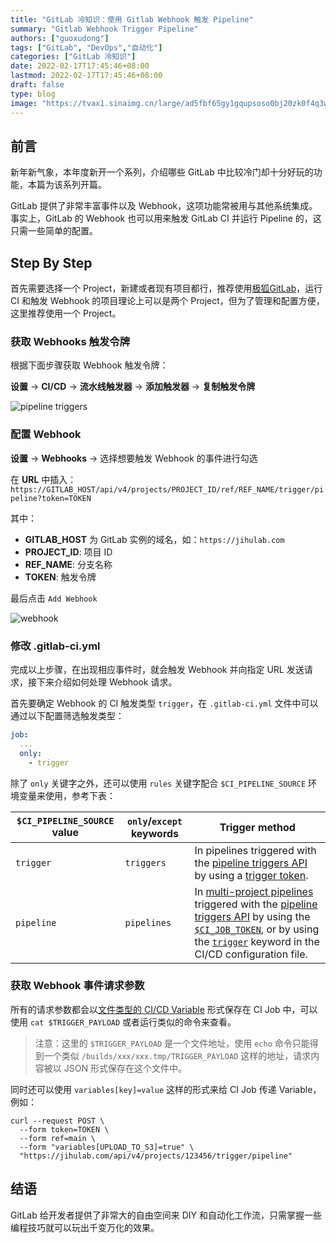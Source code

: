 ```yaml
---
title: "GitLab 冷知识：使用 Gitlab Webhook 触发 Pipeline"
summary: "Gitlab Webhook Trigger Pipeline"
authors: ["guoxudong"]
tags: ["GitLab", "DevOps","自动化"]
categories: ["GitLab 冷知识"]
date: 2022-02-17T17:45:46+08:00
lastmod: 2022-02-17T17:45:46+08:00
draft: false
type: blog
image: "https://tvax1.sinaimg.cn/large/ad5fbf65gy1gqupsoso0bj20zk0f4q3w.jpg"
---
```

## 前言

新年新气象，本年度新开一个系列，介绍哪些 GitLab 中比较冷门却十分好玩的功能，本篇为该系列开篇。

GitLab 提供了非常丰富事件以及 Webhook，这项功能常被用与其他系统集成。事实上，GitLab 的 Webhook 也可以用来触发 GitLab CI 并运行 Pipeline 的，这只需一些简单的配置。

## Step By Step

首先需要选择一个 Project，新建或者现有项目都行，推荐使用[极狐GitLab](https://jihulab.com/)，运行 CI 和触发 Webhook 的项目理论上可以是两个 Project，但为了管理和配置方便，这里推荐使用一个 Project。

### 获取 Webhooks 触发令牌

根据下面步骤获取 Webhook 触发令牌：

**设置** -> **CI/CD** -> **流水线触发器** -> **添加触发器** -> **复制触发令牌**

![pipeline triggers](https://tvax4.sinaimg.cn/large/ad5fbf65gy1gzgnuzrauxj22fe0y0qfb.jpg)

### 配置 Webhook

 **设置** -> **Webhooks** -> 选择想要触发 Webhook 的事件进行勾选

在 **URL** 中插入： `https://GITLAB_HOST/api/v4/projects/PROJECT_ID/ref/REF_NAME/trigger/pipeline?token=TOKEN`

其中：
- **GITLAB_HOST** 为 GitLab 实例的域名，如：`https://jihulab.com`
- **PROJECT_ID**: 项目 ID
- **REF_NAME**: 分支名称
- **TOKEN**: 触发令牌

最后点击 `Add Webhook`

![webhook](https://tvax1.sinaimg.cn/large/ad5fbf65gy1gzgnwxwevsj22ci15kh3o.jpg)

### 修改 .gitlab-ci.yml

完成以上步骤，在出现相应事件时，就会触发 Webhook 并向指定 URL 发送请求，接下来介绍如何处理 Webhook 请求。

首先要确定 Webhook 的 CI 触发类型 `trigger`，在 `.gitlab-ci.yml` 文件中可以通过以下配置筛选触发类型：

```yaml
job:
  ...
  only:
    - trigger
```

除了 `only` 关键字之外，还可以使用 `rules` 关键字配合 `$CI_PIPELINE_SOURCE` 环境变量来使用，参考下表：

| `$CI_PIPELINE_SOURCE` value | `only`/`except` keywords | Trigger method      |
|-----------------------------|--------------------------|---------------------|
| `trigger`                   | `triggers`               | In pipelines triggered with the [pipeline triggers API](https://docs.gitlab.com/ee/api/pipeline_triggers.html) by using a [trigger token](https://docs.gitlab.com/ee/ci/triggers/index.html#create-a-trigger-token). |
| `pipeline`                  | `pipelines`              | In [multi-project pipelines](https://docs.gitlab.com/ee/ci/pipelines/multi_project_pipelines.html#create-multi-project-pipelines-by-using-the-api) triggered with the [pipeline triggers API](https://docs.gitlab.com/ee/api/pipeline_triggers.html) by using the [`$CI_JOB_TOKEN`](https://docs.gitlab.com/ee/ci/jobs/ci_job_token.html), or by using the [`trigger`](https://docs.gitlab.com/ee/ci/yaml/index.html#trigger) keyword in the CI/CD configuration file. |

### 获取 Webhook 事件请求参数

所有的请求参数都会以[文件类型的 CI/CD Variable](https://docs.gitlab.com/ee/ci/variables/index.html#cicd-variable-types)  形式保存在 CI Job 中，可以使用 `cat $TRIGGER_PAYLOAD` 或者运行类似的命令来查看。

> 注意：这里的 `$TRIGGER_PAYLOAD` 是一个文件地址，使用 `echo` 命令只能得到一个类似 `/builds/xxx/xxx.tmp/TRIGGER_PAYLOAD` 这样的地址，请求内容被以 JSON 形式保存在这个文件中。

同时还可以使用 `variables[key]=value` 这样的形式来给 CI Job 传递 Variable，例如：

```shell
curl --request POST \
  --form token=TOKEN \
  --form ref=main \
  --form "variables[UPLOAD_TO_S3]=true" \
  "https://jihulab.com/api/v4/projects/123456/trigger/pipeline"
```

## 结语

GitLab 给开发者提供了非常大的自由空间来 DIY 和自动化工作流，只需掌握一些编程技巧就可以玩出千变万化的效果。
